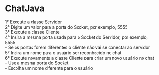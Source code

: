 # ChatJava

1° Execute a classe Servidor <br>
2° Digite um valor para a porta do Socket, por exemplo, 5555 <br>
3° Execute a classe Cliente <br>
4° Insira a mesma porta usada para o Socket do Servidor, por exemplo, 5555 <br>
	- Se as portas forem diferentes o cliente não vai se conectar ao servidor <br> 
5° Insira um nome para o usuário ser reconhecido no chat<br> 
6° Execute novamente a classe Cliente para criar um novo usuário no chat<br> 
	- Use a mesma porta do Socket<br> 
	- Escolha um nome diferente para o usuário<br>
